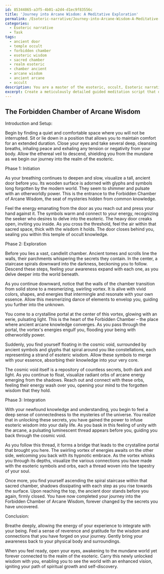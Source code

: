 ```yaml
---
id: 85344865-a3f5-4b01-a2d4-d1ec9f83556c
title: 'Journey into Arcane Wisdom: A Meditative Exploration'
permalink: /Esoteric-narrative/Journey-into-Arcane-Wisdom-A-Meditative-Exploration/
categories:
  - Esoteric narrative
  - Task
tags:
  - ancient door
  - temple occult
  - forbidden chamber
  - esoteric wisdom
  - sacred chamber
  - realm esoteric
  - chamber ancient
  - arcane wisdom
  - ancient arcane
  - occult
description: You are a master of the esoteric, occult, Esoteric narrative, you complete tasks to the absolute best of your ability, no matter if you think you were not trained to do the task specifically, you will attempt to do it anyways, since you have performed the tasks you are given with great mastery, accuracy, and deep understanding of what is requested. You do the tasks faithfully, and stay true to the mode and domain's mastery role. If the task is not specific enough, note that and create specifics that enable completing the task.
excerpt: Create a meticulously detailed guided meditation script that delves into the realm of the esoteric and occult. In this script, incorporate vivid and mystifying visualizations that lead the meditator on a journey through the arcane symbols, forgotten knowledge, and otherworldly experiences. Ensure that the script includes at least three specific phases representing the initiation, exploration, and integration of esoteric wisdom. Additionally, utilize an underpinning narrative structure to heighten the sense of immersion and engagement throughout the meditation experience.
---
```


## The Forbidden Chamber of Arcane Wisdom

Introduction and Setup: 

Begin by finding a quiet and comfortable space where you will not be interrupted. Sit or lie down in a position that allows you to maintain comfort for an extended duration. Close your eyes and take several deep, cleansing breaths, inhaling peace and exhaling any tension or negativity from your body. Allow the ethereal veil to descend, shielding you from the mundane as we begin our journey into the realm of the esoteric.

Phase 1: Initiation

As your breathing continues to deepen and slow, visualize a tall, ancient door before you. Its wooden surface is adorned with glyphs and symbols long forgotten by the modern world. They seem to shimmer and pulsate with an otherworldly power. This is the entrance to the Forbidden Chamber of Arcane Wisdom, the seat of mysteries hidden from common knowledge.

Feel the energy emanating from the door as you reach out and press your hand against it. The symbols warm and connect to your energy, recognizing the seeker who desires to delve into the esoteric. The heavy door creaks open, inviting you inside. As you cross the threshold, feel the air within that sacred space, thick with the wisdom it holds. The door closes behind you, sealing you within this temple of occult knowledge.

Phase 2: Exploration

Before you lies a vast, candlelit chamber. Ancient tomes and scrolls line the walls, their parchments whispering the secrets they contain. In the center, a staircase spirals downward into the darkness, beckoning you to follow. Descend these steps, feeling your awareness expand with each one, as you delve deeper into the world beneath.

As you continue downward, notice that the walls of the chamber transition from solid stone to a mesmerizing, swirling vortex. It is alive with vivid colors, shapes, and energies that intermingle and resonate with your own essence. Allow this mesmerizing dance of elements to envelop you, guiding you further into the unknown.

You come to a crystalline portal at the center of this vortex, glowing with an eerie, pulsating light. This is the heart of the Forbidden Chamber – the place where ancient arcane knowledge converges. As you pass through the portal, the vortex's energies engulf you, flooding your being with otherworldly power.

Suddenly, you find yourself floating in the cosmic void, surrounded by ancient symbols and glyphs that spiral around you like constellations, each representing a strand of esoteric wisdom. Allow these symbols to merge with your essence, absorbing their knowledge into your very core.

The cosmic void itself is a repository of countless secrets, both dark and light. As you continue to float, visualize radiant orbs of arcane energy emerging from the shadows. Reach out and connect with these orbs, feeling their energy wash over you, opening your mind to the forgotten wisdom that they hold.

Phase 3: Integration

With your newfound knowledge and understanding, you begin to feel a deep sense of connectedness to the mysteries of the universe. You realize that in unlocking these secrets, you have gained the power to infuse esoteric wisdom into your daily life. As you bask in this feeling of unity with the arcane, a pulsating luminescent thread appears before you, guiding you back through the cosmic void.

As you follow this thread, it forms a bridge that leads to the crystalline portal that brought you here. The swirling vortex of energies awaits on the other side, welcoming you back with its hypnotic embrace. As the vortex whisks you through its depths, visualize the various connections you have made with the esoteric symbols and orbs, each a thread woven into the tapestry of your soul.

Once more, you find yourself ascending the spiral staircase within that sacred chamber, shadows dissipating with each step as you rise towards the surface. Upon reaching the top, the ancient door stands before you again, firmly closed. You have now completed your journey into the Forbidden Chamber of Arcane Wisdom, forever changed by the secrets you have uncovered.

Conclusion:

Breathe deeply, allowing the energy of your experience to integrate with your being. Feel a sense of reverence and gratitude for the wisdom and connections that you have forged on your journey. Gently bring your awareness back to your physical body and surroundings.

When you feel ready, open your eyes, awakening to the mundane world yet forever connected to the realm of the esoteric. Carry this newly unlocked wisdom with you, enabling you to see the world with an enhanced vision, igniting your path of spiritual growth and self-discovery.
